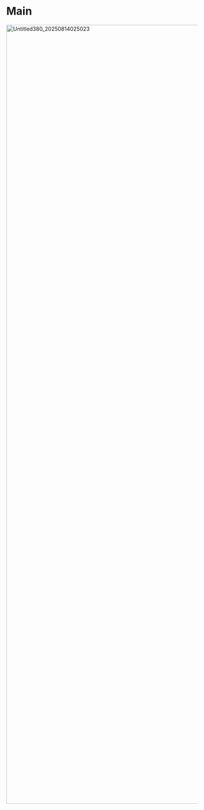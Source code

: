 # Main
<img width="2048" height="2048" alt="Untitled380_20250814025023" src="https://github.com/user-attachments/assets/b1d46f98-c1bb-4bd0-86f5-fb98c42f8d15" />
